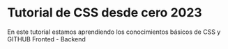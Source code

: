 # Tutorial de CSS desde cero 2023
En este tutorial estamos aprendiendo los conocimientos básicos de CSS y GITHUB
Fronted - Backend
